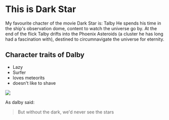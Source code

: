 # This is Dark Star

My favourite chacter of the movie Dark Star is: Talby 
He spends his time in the ship's observation dome, content to watch the universe go by. 
At the end of the flick Talby drifts into the Phoenix Asteroids (a cluster he has long had a fascination with), destined to circumnavigate the universe for eternity.

## Character traits of Dalby
* Lazy
* Surfer
* loves meteorits
* doesn't like to shave

<img src="https://encrypted-tbn0.gstatic.com/images?q=tbn%3AANd9GcQBWWrPiKi0zcf1M2nk0olEoE6t9of_ah7CMg&usqp=CAU"/>

As dalby said:
> But without the dark, we'd never see the stars
